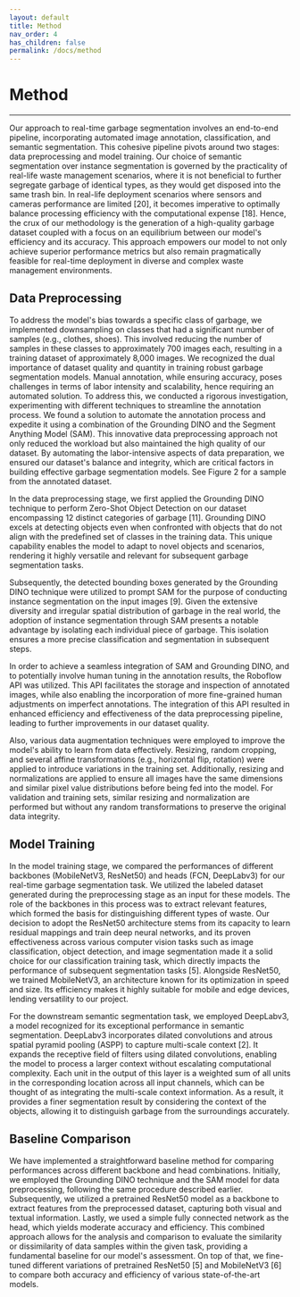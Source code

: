 ```yaml
---
layout: default
title: Method
nav_order: 4
has_children: false
permalink: /docs/method
---
```


# Method

---

Our approach to real-time garbage segmentation involves an end-to-end pipeline, incorporating automated image annotation, classification, and semantic segmentation. This cohesive pipeline pivots around two stages: data preprocessing and model training. Our choice of semantic segmentation over instance segmentation is governed by the practicality of real-life waste management scenarios, where it is not beneficial to further segregate garbage of identical types, as they would get disposed into the same trash bin. In real-life deployment scenarios where sensors and cameras performance are limited [20], it becomes imperative to optimally balance processing efficiency with the computational expense [18]. Hence, the crux of our methodology is the generation of a high-quality garbage dataset coupled with a focus on an equilibrium between our model's efficiency and its accuracy. This approach empowers our model to not only achieve superior performance metrics but also remain pragmatically feasible for real-time deployment in diverse and complex waste management environments.

## Data Preprocessing

To address the model's bias towards a specific class of garbage, we implemented downsampling on classes that had a significant number of samples (e.g., clothes, shoes). This involved reducing the number of samples in these classes to approximately 700 images each, resulting in a training dataset of approximately 8,000 images. We recognized the dual importance of dataset quality and quantity in training robust garbage segmentation models. Manual annotation, while ensuring accuracy, poses challenges in terms of labor intensity and scalability, hence requiring an automated solution. To address this, we conducted a rigorous investigation, experimenting with different techniques to streamline the annotation process. We found a solution to automate the annotation process and expedite it using a combination of the Grounding DINO and the Segment Anything Model (SAM). This innovative data preprocessing approach not only reduced the workload but also maintained the high quality of our dataset. By automating the labor-intensive aspects of data preparation, we ensured our dataset's balance and integrity, which are critical factors in building effective garbage segmentation models. See Figure 2 for a sample from the annotated dataset.

In the data preprocessing stage, we first applied the Grounding DINO technique to perform Zero-Shot Object Detection on our dataset encompassing 12 distinct categories of garbage [11]. Grounding DINO excels at detecting objects even when confronted with objects that do not align with the predefined set of classes in the training data. This unique capability enables the model to adapt to novel objects and scenarios, rendering it highly versatile and relevant for subsequent garbage segmentation tasks.

Subsequently, the detected bounding boxes generated by the Grounding DINO technique were utilized to prompt SAM for the purpose of conducting instance segmentation on the input images [9]. Given the extensive diversity and irregular spatial distribution of garbage in the real world, the adoption of instance segmentation through SAM presents a notable advantage by isolating each individual piece of garbage. This isolation ensures a more precise classification and segmentation in subsequent steps.

In order to achieve a seamless integration of SAM and Grounding DINO, and to potentially involve human tuning in the annotation results, the Roboflow API was utilized. This API facilitates the storage and inspection of annotated images, while also enabling the incorporation of more fine-grained human adjustments on imperfect annotations. The integration of this API resulted in enhanced efficiency and effectiveness of the data preprocessing pipeline, leading to further improvements in our dataset quality.

Also, various data augmentation techniques were employed to improve the model's ability to learn from data effectively. Resizing, random cropping, and several affine transformations (e.g., horizontal flip, rotation) were applied to introduce variations in the training set. Additionally, resizing and normalizations are applied to ensure all images have the same dimensions and similar pixel value distributions before being fed into the model. For validation and training sets, similar resizing and normalization are performed but without any random transformations to preserve the original data integrity.

## Model Training

In the model training stage, we compared the performances of different backbones (MobileNetV3, ResNet50) and heads (FCN, DeepLabv3) for our real-time garbage segmentation task. We utilized the labeled dataset generated during the preprocessing stage as an input for these models. The role of the backbones in this process was to extract relevant features, which formed the basis for distinguishing different types of waste. Our decision to adopt the ResNet50 architecture stems from its capacity to learn residual mappings and train deep neural networks, and its proven effectiveness across various computer vision tasks such as image classification, object detection, and image segmentation made it a solid choice for our classification training task, which directly impacts the performance of subsequent segmentation tasks [5]. Alongside ResNet50, we trained MobileNetV3, an architecture known for its optimization in speed and size. Its efficiency makes it highly suitable for mobile and edge devices, lending versatility to our project.

For the downstream semantic segmentation task, we employed DeepLabv3, a model recognized for its exceptional performance in semantic segmentation. DeepLabv3 incorporates dilated convolutions and atrous spatial pyramid pooling (ASPP) to capture multi-scale context [2]. It expands the receptive field of filters using dilated convolutions, enabling the model to process a larger context without escalating computational complexity. Each unit in the output of this layer is a weighted sum of all units in the corresponding location across all input channels, which can be thought of as integrating the multi-scale context information. As a result, it provides a finer segmentation result by considering the context of the objects, allowing it to distinguish garbage from the surroundings accurately.

## Baseline Comparison

We have implemented a straightforward baseline method for comparing performances across different backbone and head combinations. Initially, we employed the Grounding DINO technique and the SAM model for data preprocessing, following the same procedure described earlier. Subsequently, we utilized a pretrained ResNet50 model as a backbone to extract features from the preprocessed dataset, capturing both visual and textual information. Lastly, we used a simple fully connected network as the head, which yields moderate accuracy and efficiency. This combined approach allows for the analysis and comparison to evaluate the similarity or dissimilarity of data samples within the given task, providing a fundamental baseline for our model's assessment. On top of that, we fine-tuned different variations of pretrained ResNet50 [5] and MobileNetV3 [6] to compare both accuracy and efficiency of various state-of-the-art models.


